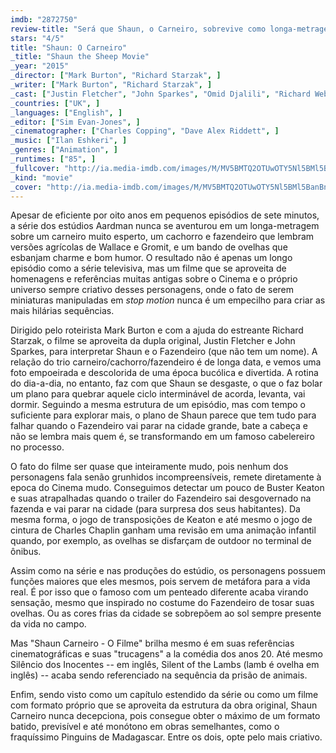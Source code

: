 ```yaml
---
imdb: "2872750"
review-title: "Será que Shaun, o Carneiro, sobrevive como longa-metragem?"
stars: "4/5"
title: "Shaun: O Carneiro"
_title: "Shaun the Sheep Movie"
_year: "2015"
_director: ["Mark Burton", "Richard Starzak", ]
_writer: ["Mark Burton", "Richard Starzak", ]
_cast: ["Justin Fletcher", "John Sparkes", "Omid Djalili", "Richard Webber", "Kate Harbour", "Tim Hands", "Andy Nyman", "Simon Greenall", "Emma Tate", ]
_countries: ["UK", ]
_languages: ["English", ]
_editor: ["Sim Evan-Jones", ]
_cinematographer: ["Charles Copping", "Dave Alex Riddett", ]
_music: ["Ilan Eshkeri", ]
_genres: ["Animation", ]
_runtimes: ["85", ]
_fullcover: "http://ia.media-imdb.com/images/M/MV5BMTQ2OTUwOTY5Nl5BMl5BanBnXkFtZTgwMjAxOTE4NTE@.jpg"
_kind: "movie"
_cover: "http://ia.media-imdb.com/images/M/MV5BMTQ2OTUwOTY5Nl5BMl5BanBnXkFtZTgwMjAxOTE4NTE@._V1._SX94_SY140_.jpg"
---
```

Apesar de eficiente por oito anos em pequenos episódios de sete minutos, a série dos estúdios Aardman nunca se aventurou em um longa-metragem sobre um carneiro muito esperto, um cachorro e fazendeiro que lembram versões agrícolas de Wallace e Gromit, e um bando de ovelhas que esbanjam charme e bom humor. O resultado não é apenas um longo episódio como a série televisiva, mas um filme que se aproveita de homenagens e referências muitas antigas sobre o Cinema e o próprio universo sempre criativo desses personagens, onde o fato de serem miniaturas manipuladas em _stop motion_ nunca é um empecilho para criar as mais hilárias sequências.

Dirigido pelo roteirista Mark Burton e com a ajuda do estreante Richard Starzak, o filme se aproveita da dupla original, Justin Fletcher e John Sparkes, para interpretar Shaun e o Fazendeiro (que não tem um nome). A relação do trio carneiro/cachorro/fazendeiro é de longa data, e vemos uma foto empoeirada e descolorida de uma época bucólica e divertida. A rotina do dia-a-dia, no entanto, faz com que Shaun se desgaste, o que o faz bolar um plano para quebrar aquele ciclo interminável de acorda, levanta, vai dormir. Seguindo a mesma estrutura de um episódio, mas com tempo o suficiente para explorar mais, o plano de Shaun parece que tem tudo para falhar quando o Fazendeiro vai parar na cidade grande, bate a cabeça e não se lembra mais quem é, se transformando em um famoso cabelereiro no processo.

O fato do filme ser quase que inteiramente mudo, pois nenhum dos personagens fala senão grunhidos incompreensíveis, remete diretamente à epoca do Cinema mudo. Conseguimos detectar um pouco de Buster Keaton e suas atrapalhadas quando o trailer do Fazendeiro sai desgovernado na fazenda e vai parar na cidade (para surpresa dos seus habitantes). Da mesma forma, o jogo de transposições de Keaton e até mesmo o jogo de cintura de Charles Chaplin ganham uma revisão em uma animação infantil quando, por exemplo, as ovelhas se disfarçam de outdoor no terminal de ônibus.

Assim como na série e nas produções do estúdio, os personagens possuem funções maiores que eles mesmos, pois servem de metáfora para a vida real. É por isso que o famoso com um penteado diferente acaba virando sensação, mesmo que inspirado no costume do Fazendeiro de tosar suas ovelhas. Ou as cores frias da cidade se sobrepõem ao sol sempre presente da vida no campo.

Mas "Shaun Carneiro - O Filme" brilha mesmo é em suas referências cinematográficas e suas "trucagens" a la comédia dos anos 20. Até mesmo Silêncio dos Inocentes -- em inglês, Silent of the Lambs (lamb é ovelha em inglês) -- acaba sendo referenciado na sequência da prisão de animais.

Enfim, sendo visto como um capítulo estendido da série ou como um filme com formato próprio que se aproveita da estrutura da obra original, Shaun Carneiro nunca decepciona, pois consegue obter o máximo de um formato batido, previsível e até monótono em obras semelhantes, como o fraquíssimo Pinguins de Madagascar. Entre os dois, opte pelo mais criativo.
